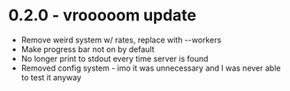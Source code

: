 # 0.2.0 - vrooooom update
- Remove weird system w/ rates, replace with --workers
- Make progress bar not on by default
- No longer print to stdout every time server is found
- Removed config system - imo it was unnecessary and I was never able to test it anyway
